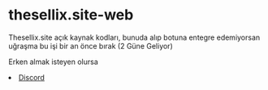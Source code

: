 # thesellix.site-web
Thesellix.site açık kaynak kodları, bunuda alıp botuna entegre edemiyorsan uğraşma bu işi bir an önce bırak (2 Güne Geliyor)

Erken almak isteyen olursa <li><a href="https://discord.gg/wzu82J9Tyj">Discord</a></li>
